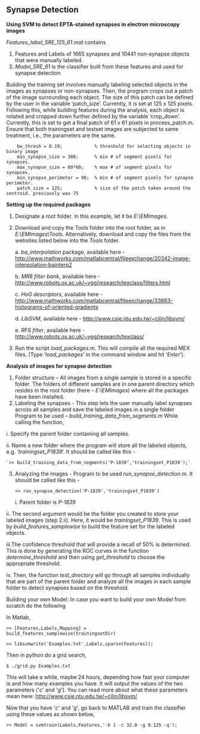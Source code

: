 ## Synapse Detection
**Using SVM to detect EPTA-stained synapses in electron microscopy images**

*Features_label_SRE_125_61.mat* contains

  1. Features and Labels of 1665 synapses and 10441 non-synapse objects that were manually labeled.
  2. *Model_SRE_61* is the classifier built from these features and used for synapse detection

Building the training set involves manually labeling selected objects in the images as synapses or non-synapses. Then, the program crops out a patch of the image surrounding each object. The size of this patch can be defined by the user in the variable ‘patch_size’. Currently, it is set at 125 x 125 pixels. Following this, while building features during the analysis, each object is rotated and cropped down further defined by the variable ‘crop_down’. Currently, this is set to get a final patch of 61 x 61 pixels in process_patch.m. Ensure that both trainingset and testset images are subjected to same treatment, i.e., the parameters are the same.

```
    bw_thresh = 0.10;            % threshold for selecting objects in binary image
    min_synapse_size = 300;      % min # of segment pixels for synapses.
    max_synapse_size = 60*60;    % max # of segment pixels for synapses.
    min_synapse_perimeter = 90;  % min # of segment pixels for synapse perimeter.
    patch_size = 125;            % size of the patch taken around the centroid. previously was 75
```

**Setting up the required packages**

1.  Designate a root folder. In this example, let it be *E:\EMImages*.
2.  Download and copy the Tools folder into the root folder, as in *E:\EMImages\Tools*.
    Alternatively, download and copy the files from the websites listed below into the *Tools* folder.
    
    a. *ba_interpolation* package, available here - http://www.mathworks.com/matlabcentral/fileexchange/20342-image-interpolation-bainterp2
    
    b. *MR8 filter bank*, available here - http://www.robots.ox.ac.uk/~vgg/research/texclass/filters.html
    	
    c. *HoG descriptors*, available here - http://www.mathworks.com/matlabcentral/fileexchange/33863-histograms-of-oriented-gradients
    
    d. *LibSVM*, available here - http://www.csie.ntu.edu.tw/~cjlin/libsvm/
    
    e. *RFS filter*, available here - http://www.robots.ox.ac.uk/~vgg/research/texclass/

3.  Run the script *load_packages.m*. This will compile all the required MEX files. (Type ‘*load_packages*’ in the command window and hit ‘*Enter*’).

**Analysis of images for synapse detection**

1. Folder structure – All images from a single sample is stored in a specific folder. The folders of different samples are in one parent directory which resides in the root folder (here – *E:\EMImages*) where all the packages have been installed.
2. Labeling the synapses -
This step lets the user manually label synapses across all samples and save the labeled images in a single folder Program to be used – *build_training_data_from_segments.m* While calling the function,

  i.  Specify the parent folder containing all samples.

  ii. Name a new folder where the program will store all the labeled objects, e.g. ‘*trainingset_P1839*’. It should be called like  this -

	`>> build_training_data_from_segments(‘P-1839’,'trainingset_P1839');`

3. Analyzing the images -
    Program to be used *run_synapse_detection.m*. It should be called like this -

	`>> run_synapse_detection('P-1839','trainingset_P1839')`

	i.  Parent folder is *P-1839*

  ii. The second argument would be the folder you created to store your labeled images (step 2.ii). Here, it would be *trainingset_P1839*. This is used by *build_features_samplewise* to build the feature set for the labeled objects.

  iii.The confidence threshold that will provide a recall of 50% is determined. This is done by generating the ROC curves in the function *determine_threshold* and then using *get_threshold* to choose the appropriate threshold.

  iv. Then, the function *test_directory* will go through all samples individually that are part of the parent folder and analyze all the images in each sample folder to detect synapses based on the threshold.

Building your own Model: In case you want to build your own Model from scratch do the following

In Matlab,

`>> [Features,Labels,Mapping] = build_features_samplewise(trainingsetDir)`

`>> libsvmwrite('Examples.txt',Labels,sparse(Features));`

Then in python do a grid search,

`$ ./grid.py Examples.txt`

This will take a while, maybe 24 hours, depending how fast your computer is and how many examples you have. It will output the values of the two parameters ('*c*' and '*g*'). You can read more about what these parameters mean here: http://www.csie.ntu.edu.tw/~cjlin/libsvm/

Now that you have '*c*' and '*g*', go back to MATLAB and train the classifier using these values as shown below,

`>> Model = svmtrain(Labels,Features,'-b 1 -c 32.0 -g 0.125 -q');`
